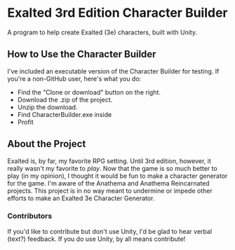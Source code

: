 # Exalted 3rd Edition Character Builder
A program to help create Exalted (3e) characters, built with Unity.

## How to Use the Character Builder
I've included an executable version of the Character Builder for testing. If you're a non-GitHub user, here's what you do:
* Find the "Clone or download" button on the right. 
* Download the .zip of the project.
* Unzip the download.
* Find CharacterBuilder.exe inside
* Profit

## About the Project
Exalted is, by far, my favorite RPG setting.  Until 3rd edition, however, it really wasn't my favorite to *play*. Now that the game is so much better to play (in my opinion), I thought
it would be fun to make a character generator for the game. I'm aware of the Anathema and Anathema Reincarnated projects.  This project is in no way meant to undermine or impede other efforts
to make an Exalted 3e Character Generator.

### Contributors
If you'd like to contribute but don't use Unity, I'd be glad to hear verbal (text?) feedback. If you do use Unity, by all means contribute!